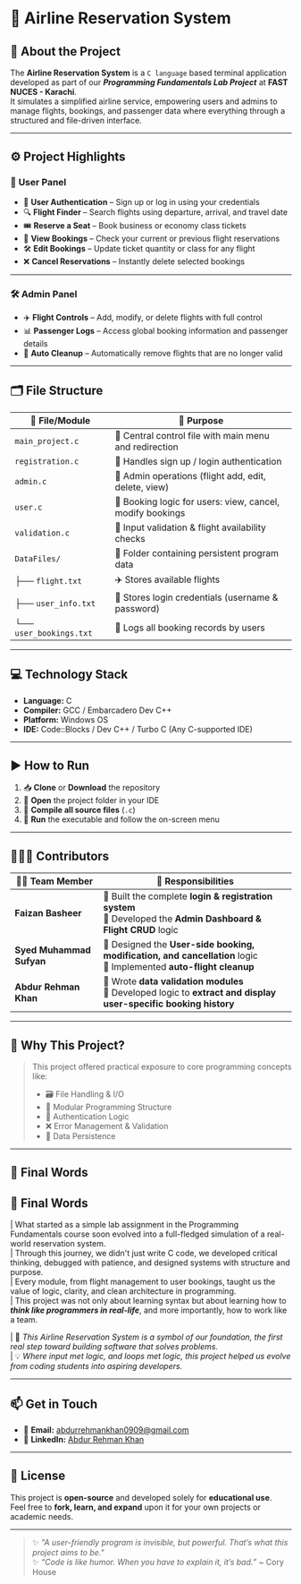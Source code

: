 # 🛫 **Airline Reservation System**  

## 📘 **About the Project**
The **Airline Reservation System** is a `C language` based terminal application developed as part of our ***Programming Fundamentals Lab Project*** at **FAST NUCES - Karachi**.  
It simulates a simplified airline service, empowering users and admins to manage flights, bookings, and passenger data where everything through a structured and file-driven interface.

---

## ⚙️ **Project Highlights**

### 👤 **User Panel**
- 🔐 **User Authentication** – Sign up or log in using your credentials  
- 🔍 **Flight Finder** – Search flights using departure, arrival, and travel date  
- 🎟️ **Reserve a Seat** – Book business or economy class tickets  
- 📄 **View Bookings** – Check your current or previous flight reservations  
- 🛠️ **Edit Bookings** – Update ticket quantity or class for any flight  
- ❌ **Cancel Reservations** – Instantly delete selected bookings

---

### 🛠️ **Admin Panel**
- ✈️ **Flight Controls** – Add, modify, or delete flights with full control  
- 📊 **Passenger Logs** – Access global booking information and passenger details  
- 🧹 **Auto Cleanup** – Automatically remove flights that are no longer valid

---

## 🗂 **File Structure**

| 📄 **File/Module**       | 🧠 **Purpose**                                                                 |
|--------------------------|--------------------------------------------------------------------------------|
| `main_project.c`         | 🧭 Central control file with main menu and redirection                         |
| `registration.c`         | 👤 Handles sign up / login authentication                                       |
| `admin.c`                | 🛫 Admin operations (flight add, edit, delete, view)                           |
| `user.c`                 | 🎫 Booking logic for users: view, cancel, modify bookings                      |
| `validation.c`           | 🧾 Input validation & flight availability checks                               |
| `DataFiles/`             | 📁 Folder containing persistent program data                                   |
| ├── `flight.txt`         | ✈️ Stores available flights                                                     |
| ├── `user_info.txt`      | 👥 Stores login credentials (username & password)                              |
| └── `user_bookings.txt`  | 🧳 Logs all booking records by users                                           |

---

## 💻 **Technology Stack**

- **Language:** C  
- **Compiler:** GCC / Embarcadero Dev C++  
- **Platform:** Windows OS  
- **IDE:** Code::Blocks / Dev C++ / Turbo C (Any C-supported IDE)  

---

## ▶️ **How to Run**

1. 📥 **Clone** or **Download** the repository  
2. 📂 **Open** the project folder in your IDE  
3. 🔧 **Compile all source files** (`.c`)  
4. 🏃 **Run** the executable and follow the on-screen menu

---

## 🧑‍🤝‍🧑 **Contributors**

| 👨‍💻 **Team Member**        | 🧠 **Responsibilities**                                                                                   |
|----------------------------|------------------------------------------------------------------------------------------------------------|
| **Faizan Basheer**         | 🔸 Built the complete **login & registration system** <br> 🔸 Developed the **Admin Dashboard & Flight CRUD** logic |
| **Syed Muhammad Sufyan**   | 🔸 Designed the **User-side booking, modification, and cancellation** logic <br> 🔸 Implemented **auto-flight cleanup** |
| **Abdur Rehman Khan**      | 🔸 Wrote **data validation modules** <br> 🔸 Developed logic to **extract and display user-specific booking history** |

---

## 🎯 **Why This Project?**

> This project offered practical exposure to core programming concepts like:
> - 🗃️ File Handling & I/O  
> - 🧩 Modular Programming Structure  
> - 🔐 Authentication Logic  
> - ❌ Error Management & Validation  
> - 📂 Data Persistence  

---

## 🧾 Final Words
## 🧾 Final Words

| What started as a simple lab assignment in the Programming Fundamentals course soon evolved into a full-fledged simulation of a real-world reservation system.  
| Through this journey, we didn't just write C code, we developed critical thinking, debugged with patience, and designed systems with structure and purpose.  
| Every module, from flight management to user bookings, taught us the value of logic, clarity, and clean architecture in programming.  
| This project was not only about learning syntax but about learning how to **_think like programmers in real-life_**, and more importantly, how to work like a team.  

| 🛫 *This Airline Reservation System is a symbol of our foundation, the first real step toward building software that solves problems.*  
| 💡 *Where input met logic, and loops met logic,  this project helped us evolve from coding students into aspiring developers.* 


---

## 📫 **Get in Touch**

- 📧 **Email:** [abdurrehmankhan0909@gmail.com](mailto:abdurrehmankhan0909@gmail.com)  
- 🔗 **LinkedIn:** [Abdur Rehman Khan](https://www.linkedin.com/in/abdur-rehman-khan-999198320)

---

## 📜 **License**

This project is **open-source** and developed solely for **educational use**.  
Feel free to **fork, learn, and expand** upon it for your own projects or academic needs.

---

> ✨ *"A user-friendly program is invisible, but powerful. That’s what this project aims to be."*  
> ✨ *“Code is like humor. When you have to explain it, it’s bad.”*  ~ Cory House
